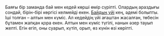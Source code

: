 Баяғы бір заманда бай мен кедей көрші өмір сүріпті. Олардың араздығы сондай, бірін-бірі көргісі келмейді екен. [Байдың үйі](bai/bai.md) кең, әдемі болыпты. Іші толған – алтын мен күміс. Ал кедейдің үйі ағаштан жасалған, төбесін бұтамен жапқан қора екен. Алтын мен күміс түгілі, нанын әзер тауып жепті. Егін егіп, оны суарып, күтіп, орып, өз күнін өзі көріпті.